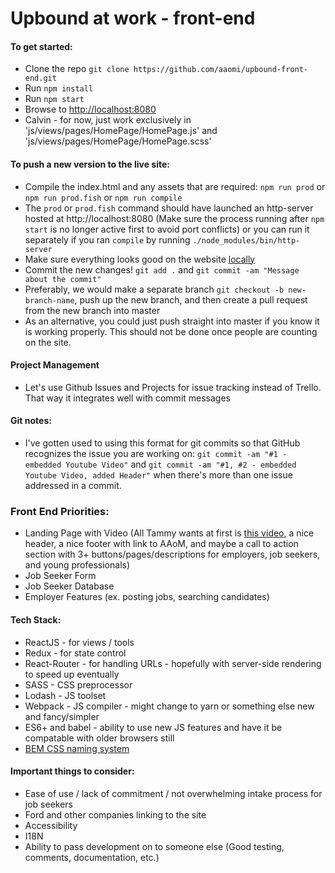 # Upbound at work - front-end

#### To get started:
- Clone the repo `git clone https://github.com/aaomi/upbound-front-end.git`
- Run `npm install`
- Run `npm start`
- Browse to [http://localhost:8080](http://localhost:8080)
- Calvin - for now, just work exclusively in 'js/views/pages/HomePage/HomePage.js' and 'js/views/pages/HomePage/HomePage.scss'

#### To push a new version to the live site:
- Compile the index.html and any assets that are required: `npm run prod` or `npm run prod.fish` or `npm run compile`
- The `prod` or `prod.fish` command should have launched an http-server hosted at http://localhost:8080 (Make sure the process running after `npm start` is no longer active first to avoid port conflicts) or you can run it separately if you ran `compile` by running `./node_modules/bin/http-server`
- Make sure everything looks good on the website [locally](http://localhost:8080)
- Commit the new changes! `git add .` and `git commit -am "Message about the commit"`
- Preferably, we would make a separate branch `git checkout -b new-branch-name`, push up the new branch, and then create a pull request from the new branch into master
- As an alternative, you could just push straight into master if you know it is working properly. This should not be done once people are counting on the site.

#### Project Management
- Let's use Github Issues and Projects for issue tracking instead of Trello. That way it integrates well with commit messages

#### Git notes:
- I've gotten used to using this format for git commits so that GitHub recognizes the issue you are working on: `git commit -am "#1 - embedded Youtube Video"` and `git commit -am "#1, #2 - embedded Youtube Video, added Header"` when there's more than one issue addressed in a commit.

### Front End Priorities:
- Landing Page with Video (All Tammy wants at first is [this video](https://www.youtube.com/watch?v=BrJsyBGuJNY), a nice header, a nice footer with link to AAoM, and maybe a call to action section with 3+ buttons/pages/descriptions for employers, job seekers, and young professionals)
- Job Seeker Form
- Job Seeker Database
- Employer Features (ex. posting jobs, searching candidates)

#### Tech Stack:
- ReactJS - for views / tools
- Redux - for state control
- React-Router - for handling URLs - hopefully with server-side rendering to speed up eventually
- SASS - CSS preprocessor
- Lodash - JS toolset
- Webpack - JS compiler - might change to yarn or something else new and fancy/simpler
- ES6+ and babel - ability to use new JS features and have it be compatable with older browsers still
- [BEM CSS naming system](http://getbem.com/naming/)

#### Important things to consider:
- Ease of use / lack of commitment / not overwhelming intake process for job seekers
- Ford and other companies linking to the site
- Accessibility
- I18N
- Ability to pass development on to someone else (Good testing, comments, documentation, etc.)
